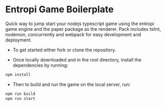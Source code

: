 # Entropi Game Boilerplate

Quick way to jump start your nodejs typescript game using the entropi game engine and the paper package as the renderer. Pack includes tslint, nodemon, concurrently and webpack for easy development and deployment.

- To get started either fork or clone the repository.

- Once locally downloaded and in the root directory, install the dependencies by running:
  
```bash
npm install
```

- Then to build and run the game on the local server, run:
  
```bash
npm run build
npm run start
```
